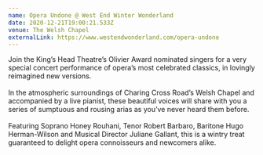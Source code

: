 ```yaml
---
name: Opera Undone @ West End Winter Wonderland
date: 2020-12-21T19:00:21.533Z
venue: The Welsh Chapel
externalLink: https://www.westendwonderland.com/opera-undone
---
```

Join the King’s Head Theatre’s Olivier Award nominated singers for a very special concert performance of opera’s most celebrated classics, in lovingly reimagined new versions.\
\
In the atmospheric surroundings of Charing Cross Road’s Welsh Chapel and accompanied by a live pianist, these beautiful voices will share with you a series of sumptuous and rousing arias as you’ve never heard them before.\
\
Featuring Soprano Honey Rouhani, Tenor Robert Barbaro, Baritone Hugo Herman-Wilson and Musical Director Juliane Gallant, this is a wintry treat guaranteed to delight opera connoisseurs and newcomers alike.
